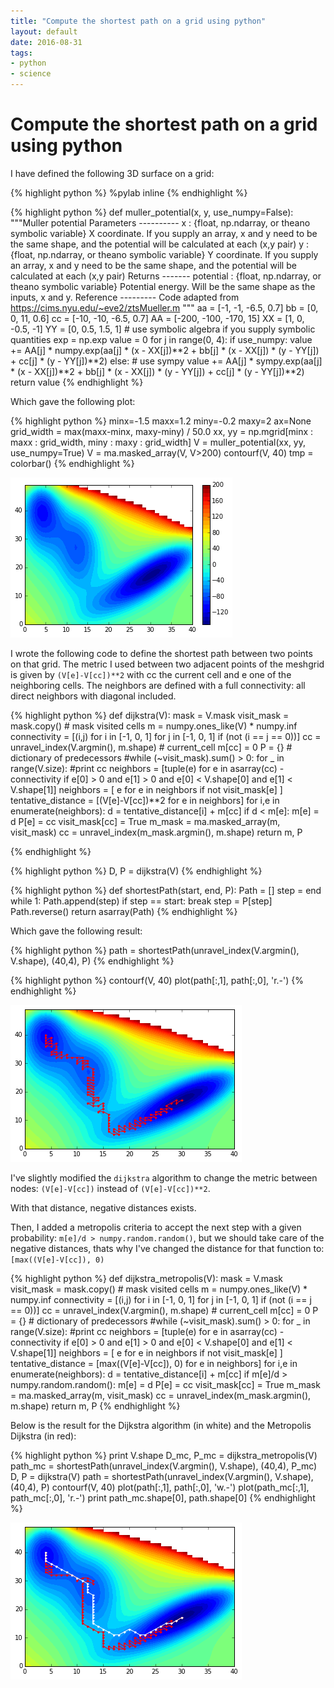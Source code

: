 ```yaml
---
title: "Compute the shortest path on a grid using python"
layout: default
date: 2016-08-31
tags:
- python
- science
---
```


# Compute the shortest path on a grid using python

I have defined the following 3D surface on a grid:

{% highlight python %}
%pylab inline
{% endhighlight %}

{% highlight python %}
def muller_potential(x, y, use_numpy=False):
    """Muller potential
    Parameters
    ----------
    x : {float, np.ndarray, or theano symbolic variable}
    X coordinate. If you supply an array, x and y need to be the same shape,
    and the potential will be calculated at each (x,y pair)
    y : {float, np.ndarray, or theano symbolic variable}
    Y coordinate. If you supply an array, x and y need to be the same shape,
    and the potential will be calculated at each (x,y pair)
    Returns
    -------
    potential : {float, np.ndarray, or theano symbolic variable}
    Potential energy. Will be the same shape as the inputs, x and y.
    Reference
    ---------
    Code adapted from https://cims.nyu.edu/~eve2/ztsMueller.m
    """
    aa = [-1, -1, -6.5, 0.7]
    bb = [0, 0, 11, 0.6]
    cc = [-10, -10, -6.5, 0.7]
    AA = [-200, -100, -170, 15]
    XX = [1, 0, -0.5, -1]
    YY = [0, 0.5, 1.5, 1]
    # use symbolic algebra if you supply symbolic quantities
    exp = np.exp
    value = 0
    for j in range(0, 4):
        if use_numpy:
            value += AA[j] * numpy.exp(aa[j] * (x - XX[j])**2 + bb[j] * (x - XX[j]) * (y - YY[j]) + cc[j] * (y - YY[j])**2)
        else: # use sympy
            value += AA[j] * sympy.exp(aa[j] * (x - XX[j])**2 + bb[j] * (x - XX[j]) * (y - YY[j]) + cc[j] * (y - YY[j])**2)
    return value
{% endhighlight %}

Which gave the following plot:

{% highlight python %}
minx=-1.5
maxx=1.2
miny=-0.2
maxy=2
ax=None
grid_width = max(maxx-minx, maxy-miny) / 50.0
xx, yy = np.mgrid[minx : maxx : grid_width, miny : maxy : grid_width]
V = muller_potential(xx, yy, use_numpy=True)
V = ma.masked_array(V, V>200)
contourf(V, 40)
tmp = colorbar()
{% endhighlight %}


![png](/assets/shortest_path_files/shortest_path_2_1.png)

I wrote the following code to define the shortest path between two points on
that grid. The metric I used between two adjacent points of the meshgrid is
given by `(V[e]-V[cc])**2` with cc the current cell and e one of the neighboring
cells. The neighbors are defined with a full connectivity: all direct neighbors
with diagonal included.

{% highlight python %}
def dijkstra(V):
    mask = V.mask
    visit_mask = mask.copy() # mask visited cells
    m = numpy.ones_like(V) * numpy.inf
    connectivity = [(i,j) for i in [-1, 0, 1] for j in [-1, 0, 1] if (not (i == j == 0))]
    cc = unravel_index(V.argmin(), m.shape) # current_cell
    m[cc] = 0
    P = {}  # dictionary of predecessors 
    #while (~visit_mask).sum() > 0:
    for _ in range(V.size):
        #print cc
        neighbors = [tuple(e) for e in asarray(cc) - connectivity 
                     if e[0] > 0 and e[1] > 0 and e[0] < V.shape[0] and e[1] < V.shape[1]]
        neighbors = [ e for e in neighbors if not visit_mask[e] ]
        tentative_distance = [(V[e]-V[cc])**2 for e in neighbors]
        for i,e in enumerate(neighbors):
            d = tentative_distance[i] + m[cc]
            if d < m[e]:
                m[e] = d
                P[e] = cc
        visit_mask[cc] = True
        m_mask = ma.masked_array(m, visit_mask)
        cc = unravel_index(m_mask.argmin(), m.shape)
    return m, P

{% endhighlight %}


{% highlight python %}
D, P = dijkstra(V)
{% endhighlight %}

{% highlight python %}
def shortestPath(start, end, P):
    Path = []
    step = end
    while 1:
        Path.append(step)
        if step == start: break
        step = P[step]
    Path.reverse()
    return asarray(Path)
{% endhighlight %}

Which gave the following result:

{% highlight python %}
path = shortestPath(unravel_index(V.argmin(), V.shape), (40,4), P)
{% endhighlight %}

{% highlight python %}
contourf(V, 40)
plot(path[:,1], path[:,0], 'r.-')
{% endhighlight %}

![png](/assets/shortest_path_files/shortest_path_7_1.png)

I've slightly modified the `dijkstra` algorithm to change the metric between
nodes: `(V[e]-V[cc])` instead of `(V[e]-V[cc])**2`.

With that distance, negative distances exists.

Then, I added a metropolis criteria to accept the next step with a given
probability: `m[e]/d > numpy.random.random()`, but we should take care of the
negative distances, thats why I've changed the distance for that function to:
`[max((V[e]-V[cc]), 0)`

{% highlight python %}
def dijkstra_metropolis(V):
    mask = V.mask
    visit_mask = mask.copy() # mask visited cells
    m = numpy.ones_like(V) * numpy.inf
    connectivity = [(i,j) for i in [-1, 0, 1] for j in [-1, 0, 1] if (not (i == j == 0))]
    cc = unravel_index(V.argmin(), m.shape) # current_cell
    m[cc] = 0
    P = {}  # dictionary of predecessors 
    #while (~visit_mask).sum() > 0:
    for _ in range(V.size):
        #print cc
        neighbors = [tuple(e) for e in asarray(cc) - connectivity 
                     if e[0] > 0 and e[1] > 0 and e[0] < V.shape[0] and e[1] < V.shape[1]]
        neighbors = [ e for e in neighbors if not visit_mask[e] ]
        tentative_distance = [max((V[e]-V[cc]), 0) for e in neighbors]
        for i,e in enumerate(neighbors):
            d = tentative_distance[i] + m[cc]
            if m[e]/d > numpy.random.random():
                m[e] = d
                P[e] = cc
        visit_mask[cc] = True
        m_mask = ma.masked_array(m, visit_mask)
        cc = unravel_index(m_mask.argmin(), m.shape)
    return m, P
{% endhighlight %}

Below is the result for the Dijkstra algorithm (in white) and the Metropolis
Dijkstra (in red):

{% highlight python %}
print V.shape
D_mc, P_mc = dijkstra_metropolis(V)
path_mc = shortestPath(unravel_index(V.argmin(), V.shape), (40,4), P_mc)
D, P = dijkstra(V)
path = shortestPath(unravel_index(V.argmin(), V.shape), (40,4), P)
contourf(V, 40)
plot(path[:,1], path[:,0], 'w.-')
plot(path_mc[:,1], path_mc[:,0], 'r.-')
print path_mc.shape[0], path.shape[0]
{% endhighlight %}

![png](/assets/shortest_path_files/shortest_path_metropolis.png)
